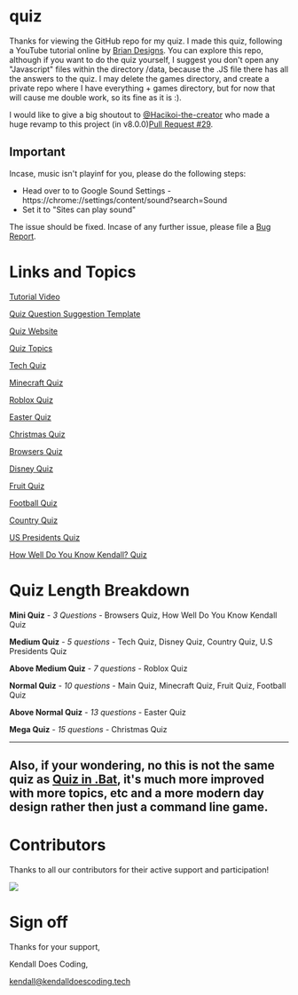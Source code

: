 # quiz


Thanks for viewing the GitHub repo for my quiz.
I made this quiz, following a YouTube tutorial online by [Brian Designs](https://www.youtube.com/channel/UCsKsymTY_4BYR-wytLjex7A). You can explore this repo, although if you want to do the quiz yourself, I suggest you don't open any "Javascript" files within the directory /data, because the .JS file there has all the answers to the quiz. I may delete the games directory, and create a private repo where I have everything + games directory, but for now that will cause me double work, so its fine as it is :).

I would like to give a big shoutout to [@Hacikoi-the-creator](https://github.com/Hachikoi-the-creator) who made a huge revamp to this project (in v8.0.0)[Pull Request #29](https://github.com/KendallDoesCoding/quiz/pull/29).

## Important
Incase, music isn't playinf for you, please do the following steps:
- Head over to to Google Sound Settings - https://chrome://settings/content/sound?search=Sound
- Set it to "Sites can play sound"

The issue should be fixed. Incase of any further issue, please file a [Bug Report](https://github.com/KendallDoesCoding/quiz/issues/new?assignees=&labels=%F0%9F%9B%A0+goal%3A+fix&template=bug.yml).

# Links and Topics

[Tutorial Video](https://www.youtube.com/watch?v=f4fB9Xg2JEY)

[Quiz Question Suggestion Template](https://www.youtube.com/watch?v=KrGfq0vXEkc)

[Quiz Website](https://kendalldoescoding.tech/pages/quiz/index.html)

[Quiz Topics](https://quiz.kendalldoescoding.tech/pages/topics/index.html)

[Tech Quiz](https://quiz.kendalldoescoding.tech/pages/tech/index.html)

[Minecraft Quiz](https://quiz.kendalldoescoding.tech/pages/minecraft/index.html)

[Roblox Quiz](https://quiz.kendalldoescoding.tech/pages/roblox/index.html)

[Easter Quiz](https://quiz.kendalldoescoding.tech/pages/easter/index.html)

[Christmas Quiz](https://kendalldoescoding.tech/pages/christmasquiz/index.html)

[Browsers Quiz](https://quiz.kendalldoescoding.tech/pages/browsers/index.html)

[Disney Quiz](https://quiz.kendalldoescoding.tech/pages/disney/index.html)

[Fruit Quiz](https://quiz.kendalldoescoding.tech/pages/fruit/index.html)

[Football Quiz](https://quiz.kendalldoescoding.tech/pages/football/index.html)

[Country Quiz](https://quiz.kendalldoescoding.tech/pages/countries/index.html)

[US Presidents Quiz](https://quiz.kendalldoescoding.tech/pages/presidents/index.html)

[How Well Do You Know Kendall? Quiz](https://quiz.kendalldoescoding.tech/pages/kendall_quiz/index.html)

# Quiz Length Breakdown

**Mini Quiz** - _3 Questions_ - Browsers Quiz, How Well Do You Know Kendall Quiz

**Medium Quiz** - _5 questions_ - Tech Quiz, Disney Quiz, Country Quiz, U.S Presidents Quiz

**Above Medium Quiz** - _7 questions_ - Roblox Quiz

**Normal Quiz** - _10 questions_ - Main Quiz, Minecraft Quiz, Fruit Quiz, Football Quiz

**Above Normal Quiz** - _13 questions_ - Easter Quiz

**Mega Quiz** - _15 questions_ - Christmas Quiz

-----
Also, if your wondering, no this is not the same quiz as [Quiz in .Bat](https://github.com/KendallDoesCoding/Quiz-in-.bat), it's much more improved with more topics, etc and a more modern day design rather then just a command line game.
-----

# Contributors
Thanks to all our contributors for their active support and participation!

<a href = "https://github.com/KendallDoesCoding/quiz">
  <img src = "https://contrib.rocks/image?repo=KendallDoesCoding/quiz"/>
</a>

# Sign off

Thanks for your support,

Kendall Does Coding,

kendall@kendalldoescoding.tech
